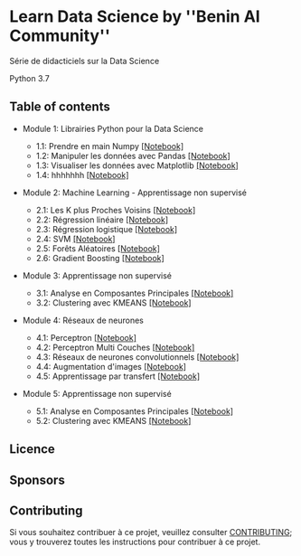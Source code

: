 # Learn Data Science by ''Benin AI Community''

Série de didacticiels sur la Data Science

Python 3.7

## Table of contents

* Module 1: Librairies Python pour la Data Science
    * 1.1: Prendre en main Numpy [[Notebook]](1_1_numpy.ipynb)
    * 1.2: Manipuler les données avec Pandas [[Notebook]](1_2_pandas.ipynb)
    * 1.3: Visualiser les données avec Matplotlib [[Notebook]](2_3_matplotlib.ipynb)
    * 1.4: hhhhhhh [[Notebook]](2_3_matplotlib.ipynb)


* Module 2: Machine Learning - Apprentissage non supervisé
    * 2.1: Les K plus Proches Voisins [[Notebook]](2_1_knn.ipynb)
    * 2.2: Régression linéaire [[Notebook]](2_2_régression_linéaire.ipynb)
    * 2.3: Régression logistique [[Notebook]](2_3_régression_logistique.ipynb)
    * 2.4: SVM [[Notebook]](2_4_svm.ipynb)
    * 2.5: Forêts Aléatoires [[Notebook]](2_5_randomforest.ipynb)
    * 2.6: Gradient Boosting [[Notebook]](2_6_gradient_boosting.ipynb)


* Module 3: Apprentissage non supervisé
    * 3.1: Analyse en Composantes Principales [[Notebook]](3_1_acp.ipynb)
    * 3.2: Clustering avec KMEANS [[Notebook]](3_2_kmeans.ipynb)


* Module 4: Réseaux de neurones
    * 4.1: Perceptron [[Notebook]](4_1_perceptron.ipynb)
    * 4.2: Perceptron Multi Couches [[Notebook]](4_2_mlp.ipynb)
    * 4.3: Réseaux de neurones convolutionnels [[Notebook]](4_3_cnn.ipynb)
    * 4.4: Augmentation d'images [[Notebook]](4_4_data_augmentation.ipynb)
    * 4.5: Apprentissage par transfert [[Notebook]](4_5_transfer_learning.ipynb)


* Module 5: Apprentissage non supervisé
    * 5.1: Analyse en Composantes Principales [[Notebook]](5_1_acp.ipynb)
    * 5.2: Clustering avec KMEANS [[Notebook]](5_2_kmeans.ipynb)

## Licence


## Sponsors


## Contributing

Si vous souhaitez contribuer à ce projet, veuillez consulter [CONTRIBUTING](CONTRIBUTING.md); vous y trouverez toutes les instructions pour contribuer à ce projet.